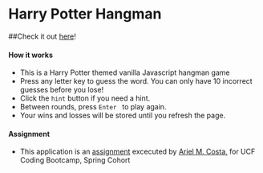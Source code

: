 # Harry Potter Hangman

##Check it out [here](https://amcosta9.github.io/hangman-game/)!

#### How it works

* This is a Harry Potter themed vanilla Javascript hangman game
* Press any letter key to guess the word. You can only have 10 incorrect guesses before you lose!
* Click the `hint` button if you need a hint.
* Between rounds, press `Enter ` to play again.
* Your wins and losses will be stored until you refresh the page.

#### Assignment

* This application is an [assignment](https://github.com/UCF-Coding-Boot-Camp/01-2017-VW-Class-Content/blob/master/Homework/Week-03/Instructions/homework-instructions.md "Homework #3") excecuted by [Ariel M. Costa,](https://github.com/amcosta9 "Ariel Costa GitHub") for UCF Coding Bootcamp, Spring Cohort 
